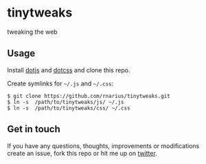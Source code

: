 # tinytweaks
tweaking the web

## Usage
Install [dotjs](http://github.com/defunkt/dotjs) and
[dotcss](https://github.com/stewart/dotcss) and clone this repo. 

Create symlinks for `~/.js` and `~/.css`:

    $ git clone https://github.com/rnarius/tinytweaks.git
    $ ln -s  /path/to/tinytweaks/js/ ~/.js
    $ ln -s  /path/to/tinytweaks/css/ ~/.css

## Get in touch
If you have any questions, thoughts, improvements or modifications  
create an issue, fork this repo or hit me up on [twitter](https://twitter.com/rnarius).
